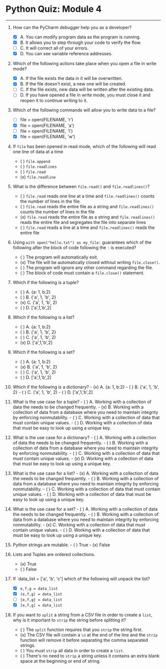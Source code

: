 # Python Quiz: Module 4

---
1. How can the PyCharm debugger help you as a developer?
    - [x] A. You can modify program data as the program is running.
    - [x] B. It allows you to step through your code to verify the flow.
    - [ ] C. It will correct all of your errors.
    - [x] D. You can see variable reference addresses.
2.  Which of the following actions take place when you open a file in write mode?
    - [x] A. If the file exists the data in it will be overwritten.
    - [x] B. If the file doesn't exist, a new one will be created.
    - [ ] C. If the file exists, new data will be written after the existing data.
    - [ ] D. If you have opened a file in write mode, you must close it and reopen it to continue writing to it.
3. Which of the following commands will allow you to write data to a file?
    - [ ] file = open(FILENAME, 'r')
    - [x] file = open(FILENAME, 'a')
    - [ ] file = open(FILENAME, 'l')
    - [x] file = open(FILENAME, 'w')
4. If `file` has been opened in read mode, which of the following will read one line of data at a time
    - ( ) `file.append`
    - ( ) `file.readlines`
    - ( ) `file.read`
    - (x) `file.readline`
5. What is the difference between `file.read()` and `file.readlines()`?
    - ( ) `file.read` reads one line at a time and `file.readlines()` counts the number of lines in the file
    - ( ) `file.read` reads the entire file as a string and `file.readlines()` counts the number of lines in the file
    - (x) `file.read` reads the entire file as a string and `file.readlines()` reads the entire file and segregates the file into separate lines
    - ( ) `file.read` reads a line at a time and `file.readlines()` reads the entire file 
6. Using `with open("hello.txt") as my_file:` guarantees which of the following after the block of code following the `:` is executed?
    - ( ) The program will automatically exit.
    - (x) The file will be automatically closed without writing `file.close()`.
    - ( ) The program will ignore any other command regarding the file.
    - ( ) The block of code must contain a `file.close()` statement.
7. Which if the following is a tuple?
    - ( ) A. {a: 1, b:2}
    - ( ) B. {'a', 1, 'b', 2}
    - (x) C. ('a', 1, 'b', 2)
    - ( ) D. ['a',1,'b',2]  

8. Which if the following is a list?
    - ( ) A. {a: 1, b:2}
    - ( ) B. {'a', 1, 'b', 2}
    - ( ) C. ('a', 1, 'b', 2)
    - (x) D. ['a',1,'b',2]   

9. Which if the following is a set?
    - ( ) A. {a: 1, b:2}
    - (x) B. {'a', 1, 'b', 2}
    - ( ) C. ('a', 1, 'b', 2)
    - ( ) D. ['a',1,'b',2]   

10.  Which if the following is a dictionary?
    - (x) A. {a: 1, b:2}
    - ( ) B. {'a', 1, 'b', 2}
    - ( ) C. ('a', 1, 'b', 2)
    - ( ) D. ['a',1,'b',2]  

11.  What is the use case for a tuple?
    - ( ) A. Working with a collection of data the needs to be changed frequently.
    - (x) B. Working with a collection of data from a database where you need to maintain integrity by enforcing nonmutability.
    - ( ) C. Working with a collection of data that must contain unique values.
    - ( ) D. Working with a collection of data that must be easy to look up using a unique key.

12.  What is the use case for a dictionary?
    - ( ) A. Working with a collection of data the needs to be changed frequently.
    - ( ) B. Working with a collection of data from a database where you need to maintain integrity by enforcing nonmutability.
    - ( ) C. Working with a collection of data that must contain unique values.
    - (x) D. Working with a collection of data that must be easy to look up using a  unique key.

13.  What is the use case for a list?
    - (x) A. Working with a collection of data the needs to be changed frequently.
    - ( ) B. Working with a collection of data from a database where you need to maintain integrity by enforcing nonmutability.
    - ( ) C. Working with a collection of data that must contain unique values.
    - ( ) D. Working with a collection of data that must be easy to look up using a  unique key.

14.  What is the use case for a set?
    - ( ) A. Working with a collection of data the needs to be changed frequently.
    - ( ) B. Working with a collection of data from a database where you need to maintain integrity by enforcing nonmutability.
    - (x) C. Working with a collection of data that must contain unique values.
    - ( ) D. Working with a collection of data that must be easy to look up using a  unique key.

15.  Python strings are mutable.
    - ( ) True
    - (x) False

16. Lists and Tuples are ordered collections.
    - (x) True
    - ( ) False

17. If `data_list = ['a', 'b', 'c'] which of the following will unpack the list?
    - [x] `e,f,g = data_list`
    - [x] `(e,f,g) = data_list`
    - [ ] `{e,f,g} = data_list`
    - [x] `[e,f,g] = data_list`

18. If you want to `split` a string from a CSV file in order to create a `list`, why
is it important to `strip` the string before splitting it?
    - ( ) The `split` function requires that you `strip` the string first.
    - (x) The CSV file will contain a `\n` at the end of the line and the `strip` function will remove it before separating the comma separated strings.
    - ( ) You must `strip` all data in order to create a `list`.
    - ( ) There's no need to `strip` a string unless it contains an extra blank space at the beginning or end of string.